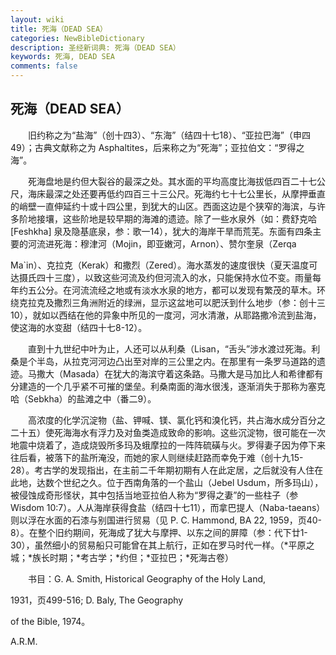 ```yaml
---
layout: wiki
title: 死海（DEAD SEA）
categories: NewBibleDictionary
description: 圣经新词典: 死海（DEAD SEA）
keywords: 死海, DEAD SEA
comments: false
---
```


## 死海（DEAD SEA）

　　旧约称之为“盐海”（创十四3）、“东海”（结四十七18）、“亚拉巴海”（申四49）；古典文献称之为 Asphaltites，后来称之为“死海”；亚拉伯文：“罗得之海”。

　　死海盘地是约但大裂谷的最深之处。其水面的平均高度比海拔低四百二十七公尺，海床最深之处还要再低约四百三十三公尺。死海约七十七公里长，从摩押垂直的峭壁一直伸延约十或十四公里，到犹大的山区。西面这边是个狭窄的海滨，与许多阶地接壤，这些阶地是较早期的海滩的遗迹。除了一些水泉外（如：费舒克哈 [Feshkha] 泉及隐基底泉，参：歌一14），犹大的海岸干旱而荒芜。东面有四条主要的河流进死海：穆津河（Mojin，即亚嫩河，Arnon）、赞尔奎泉（Zerqa

Ma`in）、克拉克（Kerak）和撒烈（Zered）。海水蒸发的速度很快（夏天温度可达摄氏四十三度），以致这些河流及约但河流入的水，只能保持水位不变。雨量每年约五公分。在河流流经之地或有淡水水泉的地方，都可以发现有繁茂的草木。环绕克拉克及撒烈三角洲附近的绿洲，显示这盆地可以肥沃到什么地步（参：创十三10），就如以西结在他的异象中所见的一度河，河水清澈，从耶路撒冷流到盐海，使这海的水变甜（结四十七8-12）。

　　直到十九世纪中叶为止，人还可以从利桑（Lisan，“舌头”涉水渡过死海。利桑是个半岛，从拉克河河边凸出至对岸的三公里之内。在那里有一条罗马道路的遗迹。马撒大（Masada）在犹大的海滨守着这条路。马撒大是马加比人和希律都有分建造的一个几乎紧不可摧的堡垒。利桑南面的海水很浅，逐渐消失于那称为塞克哈（Sebkha）的盐滩之中（番二9）。

　　高浓度的化学沉淀物（盐、钾喊、镁、氯化钙和溴化钙，共占海水成分百分之二十五）使死海海水有浮力及对鱼类造成致命的影响。这些沉淀物，很可能在一次地震中烧着了，造成烧毁所多玛及蛾摩拉的一阵阵硫磺与火。罗得妻子因为停下来往后看，被落下的盐所淹没，而她的家人则继续赶路而幸免于难（创十九15-28）。考古学的发现指出，在主前二千年期初期有人在此定居，之后就没有人住在此地，达数个世纪之久。位于西南角落的一个盐山（Jebel Usdum，所多玛山），被侵蚀成奇形怪状，其中包括当地亚拉伯人称为“罗得之妻”的一些柱子（参 Wisdom 10:7）。人从海岸获得食盐（结四十七11），而拿巴提人（Naba-taeans）则以浮在水面的石漆与别国进行贸易（见 P. C. Hammond, BA 22, 1959，页40-8）。在整个旧约期间，死海成了犹大与摩押、以东之间的屏障（参：代下廿1-30），虽然细小的贸易船只可能曾在其上航行，正如在罗马时代一样。（*平原之城；*族长时期；*考古学；*约但；*亚拉巴；*死海古卷）

　　书目：G. A. Smith, Historical Geography of the Holy Land,

1931，页499-516; D. Baly, The Geography

of the Bible, 1974。

A.R.M.








